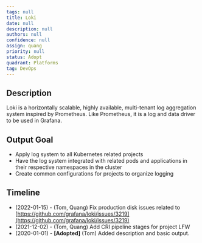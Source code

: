 ```yaml
---
tags: null
title: Loki
date: null
description: null
authors: null
confidence: null
assign: quang
priority: null
status: Adopt
quadrant: Platforms
tag: DevOps
---
```


## Description
Loki is a horizontally scalable, highly available, multi-tenant log aggregation system inspired by Prometheus. Like Prometheus, it is a log and data driver to be used in Grafana.

## Output Goal
* Apply log system to all Kubernetes related projects
* Have the log system integrated with related pods and applications in their respective namespaces in the cluster
* Create common configurations for projects to organize logging

## Timeline
* (2022-01-15) - (Tom, Quang) Fix production disk issues related to [https://github.com/grafana/loki/issues/3219](https://github.com/grafana/loki/issues/3219)
* (2021-12-02) - (Tom, Quang) Add CRI pipeline stages for project LFW
* (2020-01-01) - **[Adopted]** (Tom) Added description and basic output.